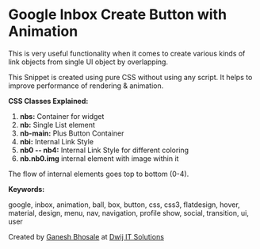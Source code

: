 # Google Inbox Create Button with Animation

This is very useful functionality when it comes to create various kinds of link objects from single UI object by overlapping.

This Snippet is created using pure CSS without using any script. It helps to improve performance of rendering & animation.

**CSS Classes Explained:**

1.  **nbs:** Container for widget
2.  **nb:** Single List element
3.  **nb-main:** Plus Button Container
4.  **nbi:** Internal Link Style
5.  **nb0 -- nb4:** Internal Link Style for different coloring
6.  **nb.nb0.img** internal element with image within it

The flow of internal elements goes top to bottom (0-4).

**Keywords:**

google, inbox, animation, ball, box, button, css, css3, flatdesign, hover, material, design, menu, nav, navigation, profile show, social, transition, ui, user

Created by [Ganesh Bhosale](http://ganeshbhosale.com) at [Dwij IT Solutions](http://dwijitsolutions.com)
